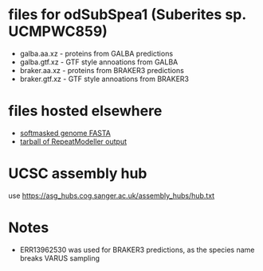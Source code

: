 # files for odSubSpea1 (Suberites sp. UCMPWC859)
* galba.aa.xz - proteins from GALBA predictions
* galba.gtf.xz - GTF style annoations from GALBA
* braker.aa.xz - proteins from BRAKER3 predictions
* braker.gtf.xz - GTF style annoations from BRAKER3

# files hosted elsewhere
* [softmasked genome FASTA](https://asg_hubs.cog.sanger.ac.uk/odSubSpea1/odSubSpea1.fa.masked)
* [tarball of RepeatModeller output](https://asg_hubs.cog.sanger.ac.uk/odSubSpea1/odSubSpea1.tar.xz)

# UCSC assembly hub
use https://asg_hubs.cog.sanger.ac.uk/assembly_hubs/hub.txt

# Notes
* ERR13962530 was used for BRAKER3 predictions, as the species name breaks VARUS sampling

